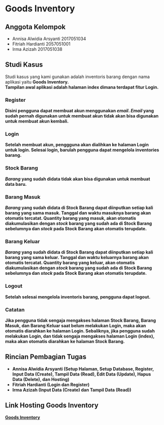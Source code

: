 # Goods Inventory

## Anggota Kelompok
- Annisa Alwidia Arsyanti 2017051034
- Fitriah Hardianti 2057051001
- Irma Azizah 2017051038

## Studi Kasus
Studi kasus yang kami gunakan adalah inventoris barang dengan nama aplikasi yaitu <strong>Goods Inventory<strong>.<br>Tampilan awal aplikasi adalah halaman index dimana terdapat fitur Login.<br>
  
  ### Register
  Disini pengguna dapat membuat akun menggunakan *email*. *Email* yang sudah pernah digunakan untuk membuat akun tidak akan bisa digunakan untuk membuat akun kembali.<br>
  
  ### Login
  Setelah membuat akun, penggguna akan dialihkan ke halaman **Login** untuk login. Selesai login, barulah pengguna dapat mengelola inventories barang.<br>
  
  ### Stock Barang
  *Barang* yang sudah didata tidak akan bisa digunakan untuk membuat data baru.<br>
  
  ### Barang Masuk
  *Barang* yang sudah didata di **Stock Barang** dapat diinputkan setiap kali barang yang sama masuk. Tanggal dan waktu masuknya barang akan otomatis tercatat. Quantity barang yang masuk, akan otomatis diakumulasikan dengan *stock* barang yang sudah ada di **Stock Barang** sebelumnya dan *stock* pada **Stock Barang** akan otomatis terupdate.<br>
  
  ### Barang Keluar
  *Barang* yang sudah didata di **Stock Barang** dapat diinputkan setiap kali barang yang sama keluar. Tanggal dan waktu keluarnya barang akan otomatis tercatat. Quantity barang yang keluar, akan otomatis diakumulasikan dengan *stock* barang yang sudah ada di **Stock Barang** sebelumnya dan *stock* pada **Stock Barang** akan otomatis terupdate.<br>
  
  ### Logout
  Setelah selesai mengelola inventoris barang, pengguna dapat logout.<br>
  
  ### Catatan
  Jika pengguna tidak sengaja mengakses halaman **Stock Barang**, **Barang Masuk**, dan **Barang Keluar** saat belum melakukan **Login**, maka akan otomatis diarahkan ke halaman **Login**. Sebaliknya, jika pengguna sudah melakukan **Login**, dan tidak sengaja mengakses halaman **Login** (index), maka akan otomatis diarahkan ke halaman **Stock Barang**.<br>
  
## Rincian Pembagian Tugas
  - Annisa Alwidia Arsyanti (Setup Halaman, Setup Database, Register, Input Data (Create), Tampil Data (Read), Edit Data (Update), Hapus Data (Delete), dan Hosting)
  - Fitriah Hardianti (Login dan Register)
  - Irma Azizah (Input Data (Create) dan Tampil Data (Read))
  
## Link Hosting Goods Inventory
  [Goods Inventory](http://goodsinventory.epizy.com/)
